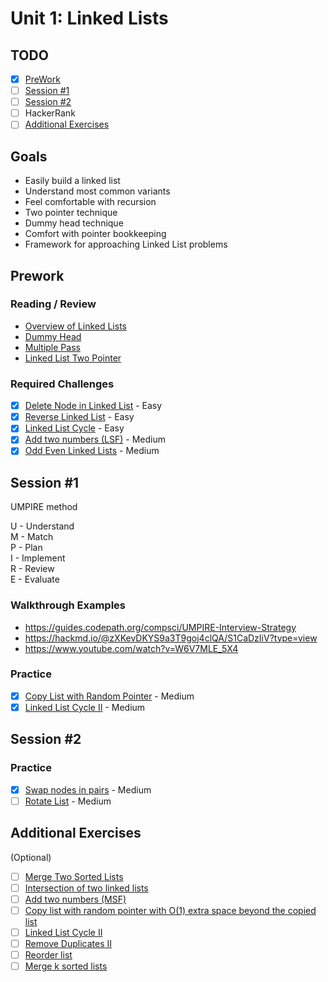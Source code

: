 # Unit 1: Linked Lists
## TODO
- [x] [PreWork](#PreWork)
- [ ] [Session #1](#Session-1)
- [ ] [Session #2](#Session-2)
- [ ] HackerRank
- [ ] [Additional Exercises](#Additional-Exercises)

## Goals
- Easily build a linked list
- Understand most common variants
- Feel comfortable with recursion
- Two pointer technique
- Dummy head technique
- Comfort with pointer bookkeeping
- Framework for approaching Linked List problems

## Prework
### Reading / Review

- <a href="https://guides.codepath.org/compsci/Linked-Lists">Overview of Linked Lists</a>
- <a href="https://guides.codepath.org/compsci/Dummy-Head">Dummy Head</a>
- <a href="https://guides.codepath.org/compsci/Multiple-Pass">Multiple Pass</a>
- <a href="https://guides.codepath.org/compsci/Linked-List-Two-Pointer">Linked List Two Pointer</a>


### Required Challenges
- [x] [Delete Node in Linked List](https://leetcode.com/problems/delete-node-in-a-linked-list) - Easy
- [x] [Reverse Linked List](https://leetcode.com/problems/reverse-linked-list/) - Easy
- [x] [Linked List Cycle](https://leetcode.com/problems/linked-list-cycle) - Easy
- [x] [Add two numbers (LSF)](https://leetcode.com/problems/add-two-numbers) - Medium
- [x] [Odd Even Linked Lists](https://leetcode.com/problems/odd-even-linked-list) - Medium

## Session #1
UMPIRE method

U - Understand  
M - Match  
P - Plan  
I - Implement   
R - Review  
E - Evaluate  

### Walkthrough Examples
- https://guides.codepath.org/compsci/UMPIRE-Interview-Strategy
- https://hackmd.io/@zXKevDKYS9a3T9goj4clQA/S1CaDzIiV?type=view
- https://www.youtube.com/watch?v=W6V7MLE_5X4
  
### Practice
- [x] [Copy List with Random Pointer](https://leetcode.com/problems/copy-list-with-random-pointer/) - Medium
- [x] [Linked List Cycle II](https://leetcode.com/problems/linked-list-cycle-ii/) - Medium

## Session #2

### Practice
- [x] [Swap nodes in pairs](https://leetcode.com/problems/swap-nodes-in-pairs/) - Medium
- [ ] [Rotate List](https://leetcode.com/problems/rotate-list/) - Medium

## Additional Exercises 
(Optional)

- [ ] [Merge Two Sorted Lists](https://leetcode.com/problems/merge-two-sorted-lists)
- [ ] [Intersection of two linked lists](https://leetcode.com/problems/intersection-of-two-linked-lists)
- [ ] [Add two numbers (MSF)](https://leetcode.com/problems/add-two-numbers-ii)
- [ ] [Copy list with random pointer with O(1) extra space beyond the copied list](https://leetcode.com/problems/copy-list-with-random-pointer/)
- [ ] [Linked List Cycle II](https://leetcode.com/problems/linked-list-cycle-ii)
- [ ] [Remove Duplicates II](https://leetcode.com/problems/remove-duplicates-from-sorted-list-ii)
- [ ] [Reorder list](https://leetcode.com/problems/reorder-list)
- [ ] [Merge k sorted lists](https://leetcode.com/problems/merge-k-sorted-lists/)
